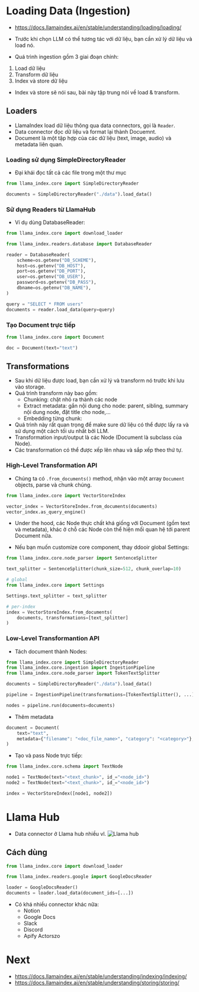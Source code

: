 # Loading Data (Ingestion) 
- https://docs.llamaindex.ai/en/stable/understanding/loading/loading/

- Trước khi chọn LLM có thể tương tác với dữ liệu, bạn cần xử lý dữ liệu và load nó.
- Quá trình ingestion gồm 3 giai đoạn chính:
1. Load dữ liệu
2. Transform dữ liệu
3. Index và store dữ liệu
- Index và store sẽ nói sau, bài này tập trung nói về load & transform.

## Loaders
- LlamaIndex load dữ liệu thông qua data connectors, gọi là `Reader`.
- Data connector đọc dữ liệu và format lại thành Docuemnt.
- Document là một tập hợp của các dữ liệu (text, image, audio) và metadata liên quan.

### Loading sử dụng SimpleDirectoryReader
- Đại khái đọc tất cả các file trong một thư mục

```python
from llama_index.core import SimpleDirectoryReader

documents = SimpleDirectoryReader("./data").load_data()
```

### Sử dụng Readers từ LlamaHub
- Ví dụ dùng DatabaseReader:

```python
from llama_index.core import download_loader

from llama_index.readers.database import DatabaseReader

reader = DatabaseReader(
    scheme=os.getenv("DB_SCHEME"),
    host=os.getenv("DB_HOST"),
    port=os.getenv("DB_PORT"),
    user=os.getenv("DB_USER"),
    password=os.getenv("DB_PASS"),
    dbname=os.getenv("DB_NAME"),
)

query = "SELECT * FROM users"
documents = reader.load_data(query=query)
```

### Tạo Document trực tiếp
```python
from llama_index.core import Document

doc = Document(text="text")
```

## Transformations
- Sau khi dữ liệu được load, bạn cần xử lý và transform nó trước khi lưu vào storage.
- Quá trình transform này bao gồm:
  - Chunking: chặt nhỏ ra thành các node
  - Extract metadata: gắn nội dung cho node: parent, sibling, summary nội dung node, đặt title cho node,...
  - Embedding từng chunk:
- Quá trình này rất quan trọng để make sure dữ liệu có thể được lấy ra và sử dụng một cách tối ưu nhất bởi LLM.
- Transformation input/output là các Node (Document là subclass của Node).
- Các transformation có thể được xếp lên nhau và sắp xếp theo thứ tự.

### High-Level Transformation API
- Chúng ta có `.from_documents()` method, nhận vào một array `Document` objects, parse và chunk chúng.

```python
from llama_index.core import VectorStoreIndex

vector_index = VectorStoreIndex.from_documents(documents)
vector_index.as_query_engine()
```
- Under the hood, các Node thực chất khá giống với Document (gồm text và metadata), khác ở chỗ các Node còn thể hiện mối quan hệ tới parent Document nữa.

- Nếu bạn muốn customize core component, thay ddooir global Settings:

```python
from llama_index.core.node_parser import SentenceSplitter

text_splitter = SentenceSplitter(chunk_size=512, chunk_overlap=10)

# global
from llama_index.core import Settings

Settings.text_splitter = text_splitter

# per-index
index = VectorStoreIndex.from_documents(
    documents, transformations=[text_splitter]
)
```

### Low-Level Transformantion API
- Tách document thành Nodes:

```python
from llama_index.core import SimpleDirectoryReader
from llama_index.core.ingestion import IngestionPipeline
from llama_index.core.node_parser import TokenTextSplitter

documents = SimpleDirectoryReader("./data").load_data()

pipeline = IngestionPipeline(transformations=[TokenTextSplitter(), ...])

nodes = pipeline.run(documents=documents)
```

- Thêm metadata

```python
document = Document(
    text="text",
    metadata={"filename": "<doc_file_name>", "category": "<category>"},
)
```
- Tạo và pass Node trực tiếp:

```python
from llama_index.core.schema import TextNode

node1 = TextNode(text="<text_chunk>", id_="<node_id>")
node2 = TextNode(text="<text_chunk>", id_="<node_id>")

index = VectorStoreIndex([node1, node2])
```

# Llama Hub
- Data connector ở Llama hub nhiều vl.
![Llama hub](https://minhphong306.wordpress.com/wp-content/uploads/2024/06/llamahub.png)


## Cách dùng

```python
from llama_index.core import download_loader

from llama_index.readers.google import GoogleDocsReader

loader = GoogleDocsReader()
documents = loader.load_data(document_ids=[...])
```
- Có khá nhiều connector khác nữa:
  - Notion
  - Google Docs
  - Slack
  - Discord
  - Apify Actorszo

# Next
- https://docs.llamaindex.ai/en/stable/understanding/indexing/indexing/
- https://docs.llamaindex.ai/en/stable/understanding/storing/storing/